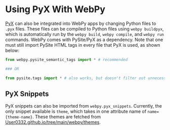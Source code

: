 # Using PyX With WebPy

[PyX](https://github.com/User0332/pyx) can also be integrated into WebPy apps by changing Python files to `.pyx` files. These files can be compiled to Python files using `webpy buildpyx`, which is automatically run by the `webpy build`, `webpy compile`, and `webpy run` commands. WebPy comes with PySite/PyX as a dependency. Note that one must still import PySite HTML tags in every file that PyX is used, as shown below:
```py
from webpy.pysite_semantic_tags import * # recommended

### OR

from pysite.tags import * # also works, but doesn't filter out unnecessary classes such as Element
```

## PyX Snippets

PyX snippets can also be imported from `webpy.pyx_snippets`. Currently, the only snippet available is `theme`, which takes in one attribute name of `name={theme-name}`. These themes are fetched from [User0332.github.io/tree/main/webpy/themes](https://github.com/User0332/User0332.github.io/tree/main/webpy/themes).
